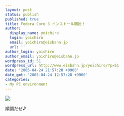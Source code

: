 ```yaml
---
layout: post
status: publish
published: true
title: Fedora Core 3 インストール開始！
author:
  display_name: yoichiro
  login: yoichiro
  email: yoichiro@eisbahn.jp
  url: ''
author_login: yoichiro
author_email: yoichiro@eisbahn.jp
wordpress_id: 51
wordpress_url: http://www.eisbahn.jp/yoichiro/?p=51
date: '2005-04-24 21:57:28 +0900'
date_gmt: '2005-04-24 12:57:28 +0900'
categories:
- My PC environment
---
```


![](http://www.eisbahn.jp/yoichiro/images/275154.jpg)

順調だぜ♪
